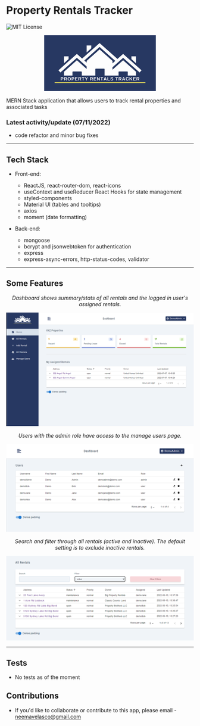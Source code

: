 # Property Rentals Tracker

![MIT License](https://img.shields.io/badge/license-MIT-blue)

<p align="center">
  <img src="./client/src/assets/images/PRM-dark.png" alt="property rentals tracker"/>
</p>

MERN Stack application that allows users to track rental properties and associated tasks

### Latest activity/update (07/11/2022)
  - code refactor and minor bug fixes

<hr>

## Tech Stack

* Front-end:
  - ReactJS, react-router-dom, react-icons
  - useContext and useReducer React Hooks for state management
  - styled-components
  - Material UI (tables and tooltips)
  - axios
  - moment (date formatting)

* Back-end:
  - mongoose
  - bcrypt and jsonwebtoken for authentication
  - express
  - express-async-errors, http-status-codes, validator

<hr>

## Some Features

  <p align="center">
    <i>Dashboard shows summary/stats of all rentals and the logged in user's assigned rentals.</i>
  </p>

  <p align="center">
    <img src="./assets/prt1.PNG" alt="screenshot of application" width='900px'/>
  </p>

  <p align="center">
    <i>Users with the admin role have access to the manage users page.</i>
  </p>

  <p align="center">
    <img src="./assets/prt2.PNG" alt="screenshot of application" width='900px'/>
  </p>

  <p align="center">
    <i>Search and filter through all rentals (active and inactive). The default setting is to exclude inactive rentals.</i>
  </p>

  <p align="center">
    <img src="./assets/prt3.PNG" alt="screenshot of application" width='900px'/>
  </p>

<hr>


## Tests
- No tests as of the moment

## Contributions
- If you'd like to collaborate or contribute to this app, please email - neemavelasco@gmail.com

